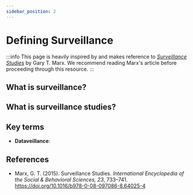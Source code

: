 ```yaml
---
sidebar_position: 2
---
```


# Defining Surveillance

:::info
This page is heavily inspired by and makes reference to *[Surveillance Studies](https://doi.org/10.1016/b978-0-08-097086-8.64025-4)* by Gary T. Marx. We recommend reading Marx's article before proceeding through this resource.
:::

## What is surveillance?

## What is surveillance studies?

## Key terms
- **Dataveillance**: 

## References
- Marx, G. T. (2015). Surveillance Studies. *International Encyclopedia of the Social & Behavioral Sciences, 23*, 733–741. https://doi.org/10.1016/b978-0-08-097086-8.64025-4